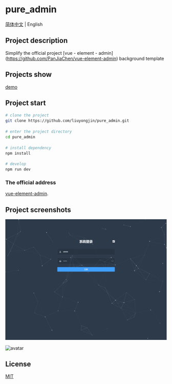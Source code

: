# pure_admin

[简体中文](./README.md) | English

## Project description

Simplify the official project [vue - element - admin] (https://github.com/PanJiaChen/vue-element-admin) background template

## Projects show

[demo](https://liuyongjin.github.io/show_admin/#/login)

## Project start

```bash
# clone the project
git clone https://github.com/liuyongjin/pure_admin.git

# enter the project directory
cd pure_admin

# install dependency
npm install

# develop
npm run dev
```

### The official address

[vue-element-admin](https://panjiachen.github.io/vue-element-admin-site/zh/guide).


## Project screenshots

![avatar](./public/screen1.png)

![avatar](./public/screen.png)

## License

[MIT](./LICENSE)
